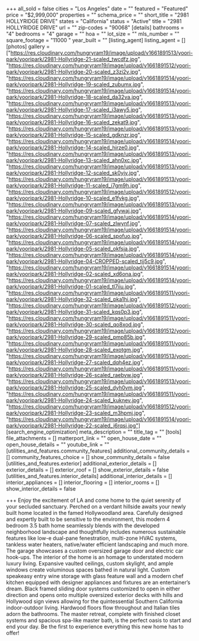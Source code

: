 +++
all_sold = false
cities = "Los Angeles"
date = ""
featured = "Featured"
price = "$2,999,000"
properties = ""
schema_price = ""
short_title = "2981 HOLLYRIDGE DRIVE"
states = "California"
status = "Active"
title = "2981 HOLLYRIDGE DRIVE"
url = ""
zip-codes = "90068"
[details]
bathrooms = "4"
bedrooms = "4"
garage = ""
hoa = ""
lot_size = ""
mls_number = ""
square_footage = "11000 "
year_built = ""
[listing_agent]
listing_agent = []
[photos]
gallery = ["https://res.cloudinary.com/hungryram19/image/upload/v1661891513/yoori-park/yooripark/2981-Hollyridge-21-scaled_twcdfz.jpg", "https://res.cloudinary.com/hungryram19/image/upload/v1661891512/yoori-park/yooripark/2981-Hollyridge-20-scaled_z3zi2v.jpg", "https://res.cloudinary.com/hungryram19/image/upload/v1661891514/yoori-park/yooripark/2981-Hollyridge-19-scaled_zubumx.jpg", "https://res.cloudinary.com/hungryram19/image/upload/v1661891514/yoori-park/yooripark/2981-Hollyridge-18-scaled_da32va.jpg", "https://res.cloudinary.com/hungryram19/image/upload/v1661891513/yoori-park/yooripark/2981-Hollyridge-17-scaled_i3awy5.jpg", "https://res.cloudinary.com/hungryram19/image/upload/v1661891513/yoori-park/yooripark/2981-Hollyridge-16-scaled_zekat9.jpg", "https://res.cloudinary.com/hungryram19/image/upload/v1661891513/yoori-park/yooripark/2981-Hollyridge-15-scaled_gdknzr.jpg", "https://res.cloudinary.com/hungryram19/image/upload/v1661891514/yoori-park/yooripark/2981-Hollyridge-14-scaled_hirze0.jpg", "https://res.cloudinary.com/hungryram19/image/upload/v1661891513/yoori-park/yooripark/2981-Hollyridge-13-scaled_ahn0xc.jpg", "https://res.cloudinary.com/hungryram19/image/upload/v1661891513/yoori-park/yooripark/2981-Hollyridge-12-scaled_sk0yjy.jpg", "https://res.cloudinary.com/hungryram19/image/upload/v1661891513/yoori-park/yooripark/2981-Hollyridge-11-scaled_i7gm9h.jpg", "https://res.cloudinary.com/hungryram19/image/upload/v1661891512/yoori-park/yooripark/2981-Hollyridge-10-scaled_e1fvkg.jpg", "https://res.cloudinary.com/hungryram19/image/upload/v1661891513/yoori-park/yooripark/2981-Hollyridge-09-scaled_gfywaj.jpg", "https://res.cloudinary.com/hungryram19/image/upload/v1661891514/yoori-park/yooripark/2981-Hollyridge-07-scaled_zlwynf.jpg", "https://res.cloudinary.com/hungryram19/image/upload/v1661891514/yoori-park/yooripark/2981-Hollyridge-06-scaled_spofuo.jpg", "https://res.cloudinary.com/hungryram19/image/upload/v1661891514/yoori-park/yooripark/2981-Hollyridge-05-scaled_okfsja.jpg", "https://res.cloudinary.com/hungryram19/image/upload/v1661891514/yoori-park/yooripark/2981-Hollyridge-04-CROPPED-scaled_tjj5c9.jpg", "https://res.cloudinary.com/hungryram19/image/upload/v1661891514/yoori-park/yooripark/2981-Hollyridge-02-scaled_xd6ona.jpg", "https://res.cloudinary.com/hungryram19/image/upload/v1661891514/yoori-park/yooripark/2981-Hollyridge-01-scaled_tl7iiu.jpg", "https://res.cloudinary.com/hungryram19/image/upload/v1661891511/yoori-park/yooripark/2981-Hollyridge-32-scaled_pka1hi.jpg", "https://res.cloudinary.com/hungryram19/image/upload/v1661891512/yoori-park/yooripark/2981-Hollyridge-31-scaled_kqs0p3.jpg", "https://res.cloudinary.com/hungryram19/image/upload/v1661891511/yoori-park/yooripark/2981-Hollyridge-30-scaled_qo8xod.jpg", "https://res.cloudinary.com/hungryram19/image/upload/v1661891512/yoori-park/yooripark/2981-Hollyridge-29-scaled_pmp85b.jpg", "https://res.cloudinary.com/hungryram19/image/upload/v1661891511/yoori-park/yooripark/2981-Hollyridge-28-scaled_exotgm.jpg", "https://res.cloudinary.com/hungryram19/image/upload/v1661891513/yoori-park/yooripark/2981-Hollyridge-27-scaled_dqh4ez.jpg", "https://res.cloudinary.com/hungryram19/image/upload/v1661891511/yoori-park/yooripark/2981-Hollyridge-26-scaled_raebvw.jpg", "https://res.cloudinary.com/hungryram19/image/upload/v1661891513/yoori-park/yooripark/2981-Hollyridge-25-scaled_dyh0vm.jpg", "https://res.cloudinary.com/hungryram19/image/upload/v1661891511/yoori-park/yooripark/2981-Hollyridge-24-scaled_kuknev.jpg", "https://res.cloudinary.com/hungryram19/image/upload/v1661891512/yoori-park/yooripark/2981-Hollyridge-23-scaled_m3hpmj.jpg", "https://res.cloudinary.com/hungryram19/image/upload/v1661891514/yoori-park/yooripark/2981-Hollyridge-22-scaled_j6rqsj.jpg"]
[search_engine_optimization]
meta_description = ""
title_tag = ""
[tools]
file_attachments = []
matterport_link = ""
open_house_date = ""
open_house_details = ""
youtube_link = ""
[utilities_and_features.community_features]
additional_community_details = []
community_features_choice = []
show_community_details = false
[utilities_and_features.exterior]
additional_exterior_details = []
exterior_details = []
exterior_roof = []
show_exterior_details = false
[utilities_and_features.interior_details]
additional_interior_details = []
interior_appliances = []
interior_flooring = []
interior_rooms = []
show_interior_details = false

+++
Enjoy the excitement of LA and come home to the quiet serenity of your secluded sanctuary. Perched on a verdant hillside awaits your newly built home located in the famed Hollywoodland area. Carefully designed and expertly built to be sensitive to the environment, this modern 4 bedroom 3.5 bath home seamlessly blends with the developed neighborhood landscape and thoughtfully includes numerous sustainable features like low-e dual-pane fenestration, multi-zone HVAC systems, tankless water heaters, native/water efficient landscaping and much more. The garage showcases a custom oversized garage door and electric car hook-ups. The interior of the home is an homage to understated modern luxury living. Expansive vaulted ceilings, custom skylight, and ample windows create voluminous spaces bathed in natural light. Custom speakeasy entry wine storage with glass feature wall and a modern chef kitchen equipped with designer appliances and fixtures are an entertainer’s dream. Black framed sliding door systems customized to open in either direction and opens onto multiple oversized exterior decks with hills and Hollywood sign views allowing for the quintessential Southern California indoor-outdoor living. Hardwood floors flow throughout and Italian tiles adorn the bathrooms. The master retreat, complete with finished closet systems and spacious spa-like master bath, is the perfect oasis to start and end your day. Be the first to experience everything this new home has to offer!